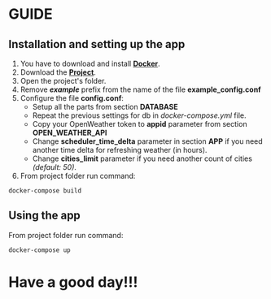 # GUIDE

## Installation and setting up the app

1. You have to download and install [**Docker**](https://www.docker.com/get-started/).
2. Download the [**Project**](https://github.com/ss3nclam/ex_test).
3. Open the project's folder.
1. Remove **_example_** prefix from the name of the file **example_config.conf**
2. Configure the file **config.conf**:
    * Setup all the parts from section **DATABASE**
    * Repeat the previous settings for db in _docker-compose.yml_ file.
    * Copy your OpenWeather token to **appid** parameter from section **OPEN_WEATHER_API**
    * Change **scheduler_time_delta** parameter in section **APP** if you need another time delta for refreshing weather (in hours).
    * Change **cities_limit** parameter if you need another count of cities _(default: 50)_.
3. From project folder run command:


```
docker-compose build
```

## Using the app


From project folder run command:
```
docker-compose up
```


# Have a good day!!!
